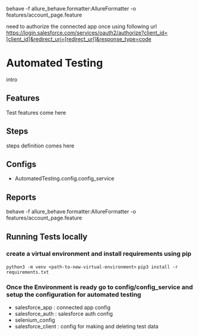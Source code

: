 behave -f allure_behave.formatter:AllureFormatter -o <report-dir> features/account_page.feature


need to authorize the connected app once using following url
https://login.salesforce.com/services/oauth2/authorize?client_id=[client_id]&redirect_uri=[redirect_url]&response_type=code

# Automated Testing
intro

## Features
Test features come here

## Steps
steps definition comes here

## Configs

- AutomatedTesting.config.config_service

## Reports
behave -f allure_behave.formatter:AllureFormatter -o <path to reports> features/account_page.feature

## Running Tests locally
### create a virtual environment and install requirements using pip

```python3 -m venv <path-to-new-virtual-environment>```
```pip3 install -r requirements.txt```

### Once the Environment is ready go to config/config_service and setup the configuration for automated testing

- salesforce_app : connected app config
- salesforce_auth : salesforce auth config
- selenium_config
- salesforce_client : config for making and deleting test data

